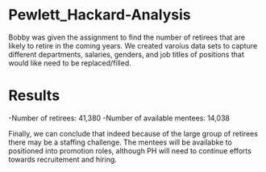 # Pewlett_Hackard-Analysis

Bobby was given the assignment to find the number of retirees that are likely to retire in the coming years. We created varoius data sets to capture different departments, salaries, genders, and job titles of positions that would like need to be replaced/filled.

# Results
-Number of retirees: 41,380
-Number of available mentees: 14,038

Finally, we can conclude that indeed because of the large group of retirees there may be a staffing challenge. The mentees will be availabke to positioned into promotion roles, although PH will need to continue efforts towards recruitement and hiring. 
